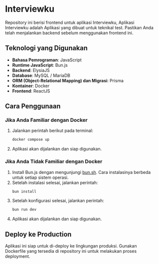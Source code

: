 # Interviewku

Repository ini berisi frontend untuk aplikasi Interviewku, Aplikasi Interviewku adalah Aplikasi yang dibuat untuk teknikal test. Pastikan Anda telah menjalankan backend sebelum menggunakan frontend ini.

## Teknologi yang Digunakan

- **Bahasa Pemrograman**: JavaScript
- **Runtime JavaScript**: Bun.js
- **Backend**: ElysiaJS
- **Database**: MySQL / MariaDB
- **ORM (Object-Relational Mapping) dan Migrasi**: Prisma
- **Kontainer**: Docker
- **Frontend**: ReactJS

## Cara Penggunaan

### Jika Anda Familiar dengan Docker

1. Jalankan perintah berikut pada terminal:
   ```bash
   docker compose up
   ```
2. Aplikasi akan dijalankan dan siap digunakan.

### Jika Anda Tidak Familiar dengan Docker

1. Install Bun.js dengan mengunjungi [bun.sh](https://bun.sh/). Cara instalasinya berbeda untuk setiap sistem operasi.
2. Setelah instalasi selesai, jalankan perintah:
   ```bash
   bun install
   ```
3. Setelah konfigurasi selesai, jalankan perintah:
   ```bash
   bun run dev
   ```
4. Aplikasi akan dijalankan dan siap digunakan.

## Deploy ke Production

Aplikasi ini siap untuk di-deploy ke lingkungan produksi. Gunakan Dockerfile yang tersedia di repository ini untuk melakukan proses deployment.
